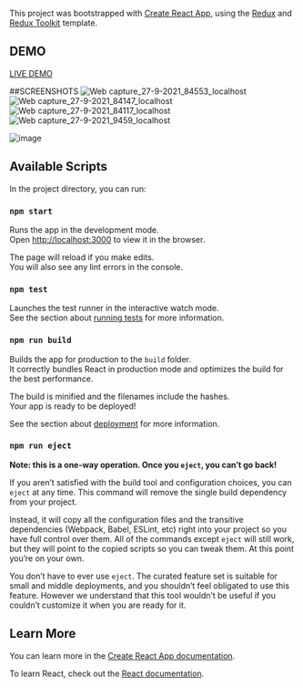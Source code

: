 This project was bootstrapped with [Create React App](https://github.com/facebook/create-react-app), using the [Redux](https://redux.js.org/) and [Redux Toolkit](https://redux-toolkit.js.org/) template.

## DEMO
<a href="https://netflix-clone-d20df.firebaseapp.com/" target="_blank">LIVE DEMO</a>

##SCREENSHOTS
![Web capture_27-9-2021_84553_localhost](https://user-images.githubusercontent.com/79313369/134841936-7114b92b-cb9e-445b-9da8-48e6e60479e7.jpeg)
![Web capture_27-9-2021_84147_localhost](https://user-images.githubusercontent.com/79313369/134841939-7819ac34-8434-4957-a7de-004c30f81eb8.jpeg)
![Web capture_27-9-2021_84117_localhost](https://user-images.githubusercontent.com/79313369/134841940-deead0f3-a92e-49cc-8dd2-d2b1c8472fc6.jpeg)
![Web capture_27-9-2021_9459_localhost](https://user-images.githubusercontent.com/79313369/134841942-4c881738-5d53-46c7-9c22-c8e175677a0c.jpeg)

![image](https://user-images.githubusercontent.com/79313369/131255980-c09def45-f7f8-4cc2-863d-5d7ebfc4b501.png)






## Available Scripts

In the project directory, you can run:

### `npm start`

Runs the app in the development mode.<br />
Open [http://localhost:3000](http://localhost:3000) to view it in the browser.

The page will reload if you make edits.<br />
You will also see any lint errors in the console.

### `npm test`

Launches the test runner in the interactive watch mode.<br />
See the section about [running tests](https://facebook.github.io/create-react-app/docs/running-tests) for more information.

### `npm run build`

Builds the app for production to the `build` folder.<br />
It correctly bundles React in production mode and optimizes the build for the best performance.

The build is minified and the filenames include the hashes.<br />
Your app is ready to be deployed!

See the section about [deployment](https://facebook.github.io/create-react-app/docs/deployment) for more information.

### `npm run eject`

**Note: this is a one-way operation. Once you `eject`, you can’t go back!**

If you aren’t satisfied with the build tool and configuration choices, you can `eject` at any time. This command will remove the single build dependency from your project.

Instead, it will copy all the configuration files and the transitive dependencies (Webpack, Babel, ESLint, etc) right into your project so you have full control over them. All of the commands except `eject` will still work, but they will point to the copied scripts so you can tweak them. At this point you’re on your own.

You don’t have to ever use `eject`. The curated feature set is suitable for small and middle deployments, and you shouldn’t feel obligated to use this feature. However we understand that this tool wouldn’t be useful if you couldn’t customize it when you are ready for it.

## Learn More

You can learn more in the [Create React App documentation](https://facebook.github.io/create-react-app/docs/getting-started).

To learn React, check out the [React documentation](https://reactjs.org/).
